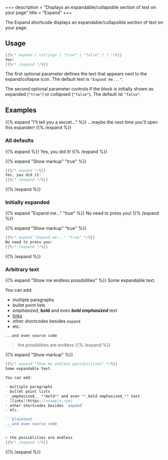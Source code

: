 +++
description = "Displays an expandable/collapsible section of text on your page"
title = "Expand"
+++

The Expand shortcode displays an expandable/collapsible section of text on your page.

## Usage

````go
{{%/* expand [ <string> [ "true" | "false" ] ] */%}}
Yes!
{{%/* /expand */%}}
````

The first optional parameter defines the text that appears next to the expand/collapse icon. The default text is `"Expand me..."`.

The second optional parameter controls if the block is initially shown as expanded (`"true"`) or collapsed (`"false"`). The default ist `"false"`.
## Examples

{{% expand "I'll tell you a secret..." %}}
...maybe the next time you'll open this expander!
{{% /expand %}}

### All defaults

{{% expand %}}
Yes, you did it!
{{% /expand %}}

{{% expand "Show markup" "true" %}}
````go
{{%/* expand */%}}
Yes, you did it!
{{%/* /expand */%}}
````
{{% /expand %}}

### Initially expanded

{{% expand "Expand me..." "true" %}}
No need to press you!
{{% /expand %}}

{{% expand "Show markup" "true" %}}
````go
{{%/* expand "Expand me..." "true" */%}}
No need to press you!
{{%/* /expand */%}}
````
{{% /expand %}}

### Arbitrary text

{{% expand "Show me endless possibilities" %}}
Some expandable text.

You can add:

- multiple paragraphs
- bullet point lists
- _emphasized_, **bold** and even **_bold emphasized_** text
- [links](https://example.com)
- other shortcodes besides `expand`
- etc.

```plaintext
...and even source code
```

> the possiblities are endless
{{% /expand %}}

{{% expand "Show markup" %}}
````go
{{%/* expand "Show me endless possibilities" */%}}
Some expandable text.

You can add:

- multiple paragraphs
- bullet point lists
- _emphasized_, **bold** and even **_bold emphasized_** text
- [links](https://example.com)
- other shortcodes besides `expand`
- etc.

```plaintext
...and even source code
```

> the possiblities are endless
{{%/* /expand */%}}
````
{{% /expand %}}
